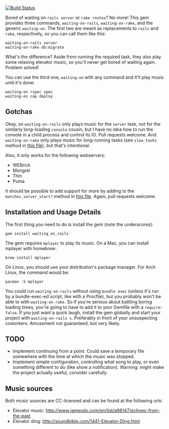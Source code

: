 [![Build Status](https://travis-ci.org/AndrewRadev/waiting-on-rails.svg)](https://travis-ci.org/AndrewRadev/waiting-on-rails)

Bored of waiting on `rails server` or `rake routes`? No more! This gem provides three commands, `waiting-on-rails`, `waiting-on-rake`, and the generic `waiting-on`. The first two are meant as replacements to `rails` and `rake`, respectively, so you can call them like this:

    waiting-on-rails server
    waiting-on-rake db:migrate

What's the difference? Aside from running the required task, they also play some relaxing elevator music, so you'll never get bored of waiting again. Problem solved!

You can use the third one, `waiting-on` with any command and it'll play music until it's done:

    waiting-on rspec spec
    waiting-on cap deploy

## Gotchas

Okay, so `waiting-on-rails` only plays music for the `server` task, not for the similarly long-loading `console` cousin, but I have no idea how to run the console in a child process and control its IO. Pull requests welcome. And `waiting-on-rake` only plays music for long-running tasks (see `slow_tasks` method in [this file](https://github.com/AndrewRadev/waiting-on-rails/blob/master/lib/waiting_on_rails/rake.rb)), but that's intentional.

Also, it only works for the following webservers:

  - WEBrick
  - Mongrel
  - Thin
  - Puma

It should be possible to add support for more by adding to the `matches_server_start?` method in [this file](https://github.com/AndrewRadev/waiting-on-rails/blob/master/lib/waiting_on_rails/rails.rb). Again, pull requests welcome.

## Installation and Usage Details

The first thing you need to do is install the gem (note the underscores):

    gem install waiting_on_rails

The gem requires `mplayer` to play its music. On a Mac, you can install mplayer with homebrew:

    brew install mplayer

On Linux, you should use your distribution's package manager. For Arch Linux, the command would be:

    pacman -S mplayer

You could run `waiting-on-rails` without using `bundle exec` (unless it's run by a bundle-exec-ed script, like with a Procfile), but you probably won't be able to with `waiting-on-rake`. So if you're serious about battling boring loading times, you're going to have to add it to your Gemfile with a `require: false`. If you just want a quick laugh, install the gem globally and start your project with `waiting-on-rails s`. Preferably in front of your unsuspecting coworkers. Amusement not guaranteed, but very likely.

## TODO

  - Implement continuing from a point. Could save a temporary file somewhere with the time at which the music was stopped.
  - Implement simple configuration, controlling what song to play, or even something different to do (like show a notification). Warning: might make the project actually useful, consider carefully.

## Music sources

Both music sources are CC-licensed and can be found at the following urls:

  - Elevator music: http://www.jamendo.com/en/list/a98147/echoes-from-the-past
  - Elevator ding: http://soundbible.com/1441-Elevator-Ding.html
